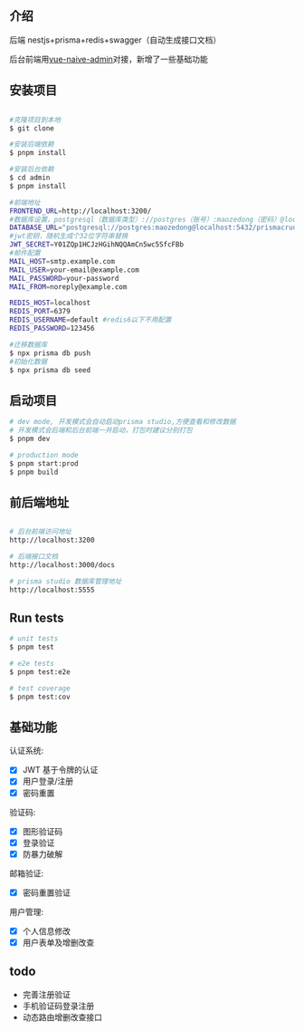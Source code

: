 ## 介绍

后端 nestjs+prisma+redis+swagger（自动生成接口文档）

后台前端用[vue-naive-admin]([https://github.com/un-pany/v3-admin](https://github.com/zclzone/vue-naive-admin))对接，新增了一些基础功能

## 安装项目

```bash

#克隆项目到本地
$ git clone

#安装后端依赖
$ pnpm install

#安装后台依赖
$ cd admin
$ pnpm install

```

```bash
#前端地址
FRONTEND_URL=http://localhost:3200/ 
#数据库设置，postgresql（数据库类型）://postgres（账号）:maozedong（密码）@localhost（host）:5432（端口）/prismacrud（数据库名），如果使用mysql，需要对应调整schema和seed，还有实际业务中的部分数据类型
DATABASE_URL="postgresql://postgres:maozedong@localhost:5432/prismacrud?schema=public"
#jwt密钥，随机生成个32位字符串替换
JWT_SECRET=Y01ZQp1HCJzHGihNQQAmCn5wc5SfcFBb
#邮件配置
MAIL_HOST=smtp.example.com
MAIL_USER=your-email@example.com
MAIL_PASSWORD=your-password
MAIL_FROM=noreply@example.com

REDIS_HOST=localhost
REDIS_PORT=6379
REDIS_USERNAME=default #redis6以下不用配置
REDIS_PASSWORD=123456
```

```bash
#迁移数据库
$ npx prisma db push
#初始化数据
$ npx prisma db seed
```

## 启动项目

```bash
# dev mode, 开发模式会自动启动prisma studio,方便查看和修改数据
# 开发模式会后端和后台前端一并启动，打包时建议分别打包
$ pnpm dev

# production mode
$ pnpm start:prod
$ pnpm build
```

## 前后端地址

```bash

# 后台前端访问地址
http://localhost:3200

# 后端接口文档
http://localhost:3000/docs

# prisma studio 数据库管理地址
http://localhost:5555


```

## Run tests

```bash
# unit tests
$ pnpm test

# e2e tests
$ pnpm test:e2e

# test coverage
$ pnpm test:cov
```

## 基础功能

认证系统:

- [x] JWT 基于令牌的认证
- [x] 用户登录/注册
- [x] 密码重置

验证码:

- [x] 图形验证码
- [x] 登录验证
- [x] 防暴力破解

邮箱验证:

- [x] 密码重置验证

用户管理:

- [x] 个人信息修改
- [x] 用户表单及增删改查

## todo

- 完善注册验证
- 手机验证码登录注册
- 动态路由增删改查接口
